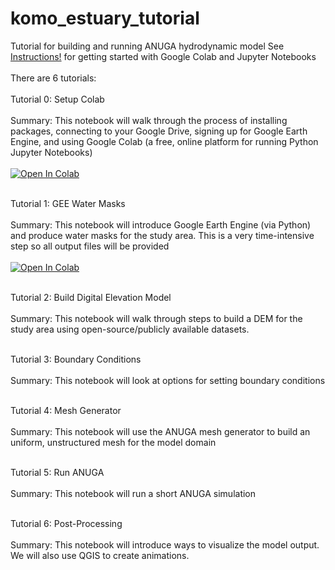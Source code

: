 # komo_estuary_tutorial
Tutorial for building and running ANUGA hydrodynamic model
See [Instructions!](https://github.com/achri19/komo_estuary_tutorial/blob/main/Komo_ANUGA_Instructions.pdf) for getting started with Google Colab and Jupyter Notebooks
<br></br>
There are 6 tutorials:
<br></br>
Tutorial 0: Setup Colab<br></br>
Summary: This notebook will walk through the process of installing packages, connecting to your Google Drive, signing up for Google Earth Engine, and using Google Colab (a free, online platform for running Python Jupyter Notebooks)<br></br>
[![Open In Colab](https://colab.research.google.com/assets/colab-badge.svg)](https://colab.research.google.com/github/achri19/komo_estuary_tutorial/blob/main/0_SetupColab.ipynb)<br></br>


Tutorial 1: GEE Water Masks<br></br>
Summary: This notebook will introduce Google Earth Engine (via Python) and produce water masks for the study area. This is a very time-intensive step so all output files will be provided<br></br>
[![Open In Colab](https://colab.research.google.com/assets/colab-badge.svg)](https://github.com/achri19/komo_estuary_tutorial/blob/main/1_GEEwatermask.ipynb
)<br></br>

Tutorial 2: Build Digital Elevation Model<br></br>
Summary: This notebook will walk through steps to build a DEM for the study area using open-source/publicly available datasets.<br></br>


Tutorial 3: Boundary Conditions<br></br>
Summary: This notebook will look at options for setting boundary conditions <br></br>


Tutorial 4: Mesh Generator	<br></br>
Summary: This notebook will use the ANUGA mesh generator to build an uniform, unstructured mesh for the model domain<br></br>



Tutorial 5: Run ANUGA<br></br>
Summary: This notebook will run a short ANUGA simulation<br></br>


Tutorial 6: Post-Processing<br></br>
Summary: This notebook will introduce ways to visualize the model output. We will also use QGIS to create animations.<br></br>

